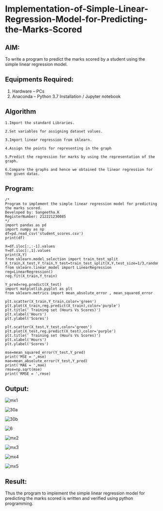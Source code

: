 # Implementation-of-Simple-Linear-Regression-Model-for-Predicting-the-Marks-Scored

## AIM:
To write a program to predict the marks scored by a student using the simple linear regression model.

## Equipments Required:
1. Hardware – PCs
2. Anaconda – Python 3.7 Installation / Jupyter notebook

## Algorithm
```
1.Import the standard Libraries.

2.Set variables for assigning dataset values.

3.Import linear regression from sklearn.

4.Assign the points for representing in the graph

5.Predict the regression for marks by using the representation of the graph.

6.Compare the graphs and hence we obtained the linear regression for the given datas.
```
## Program:
```
/*
Program to implement the simple linear regression model for predicting the marks scored.
Developed by: Sangeetha.K
RegisterNumber: 212221230085 
*/
import pandas as pd
import numpy as np
df=pd.read_csv('student_scores.csv')
print(df)

X=df.iloc[:,:-1].values
Y=df.iloc[:,1].values
print(X,Y)
from sklearn.model_selection import train_test_split
X_train,X_test,Y_train,Y_test=train_test_split(X,Y,test_size=1/3,random_state=0)
from sklearn.linear_model import LinearRegression
reg=LinearRegression()
reg.fit(X_train,Y_train)

Y_pred=reg.predict(X_test)
import matplotlib.pyplot as plt
from sklearn.metrics import mean_absolute_error , mean_squared_error

plt.scatter(X_train,Y_train,color='green')
plt.plot(X_train,reg.predict(X_train),color='purple')
plt.title(' Training set (Hours Vs Scores)')
plt.xlabel('Hours')
plt.ylabel('Scores')

plt.scatter(X_test,Y_test,color='green')
plt.plot(X_test,reg.predict(X_test),color='purple')
plt.title(' Training set (Hours Vs Scores)')
plt.xlabel('Hours')
plt.ylabel('Scores')

mse=mean_squared_error(Y_test,Y_pred)
print('MSE = ',mse)
mae=mean_absolute_error(Y_test,Y_pred)
print('MAE = ',mae)
rmse=np.sqrt(mse)
print('RMSE = ',rmse)

```

## Output:
![mx1](https://user-images.githubusercontent.com/93992063/204019608-654d26f1-c81a-44df-b42d-817318f73ef9.png)

![30a](https://user-images.githubusercontent.com/93992063/204019633-5fc697ab-05fb-46a9-bfee-644afde0e55e.png)

![30b](https://user-images.githubusercontent.com/93992063/204019673-cbeed266-bf04-4b96-8ae0-8d5d3cdbcbb1.png)


![6](https://user-images.githubusercontent.com/93992063/204019987-20bca8cc-48a2-42ca-b7fa-60383a383946.png)

![mx2](https://user-images.githubusercontent.com/93992063/204019692-0c85bcb7-9046-482e-8673-8e2d88410ac2.png)

![mx3](https://user-images.githubusercontent.com/93992063/204019706-70ebcf35-6912-4b76-84de-d1ce33f7905a.png)

![mx4](https://user-images.githubusercontent.com/93992063/204019738-14cef619-c430-488c-be15-092304272713.png)

![mx5](https://user-images.githubusercontent.com/93992063/204019760-1fa0b638-70b0-4a1b-a686-2f34e9716185.png)



## Result:
Thus the program to implement the simple linear regression model for predicting the marks scored is written and verified using python programming.
